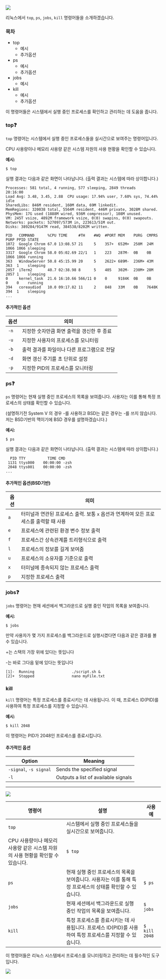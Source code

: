 <div alighn=center>

<img src="https://capsule-render.vercel.app/api?type=waving&color=BDBDC8&height=200&section=header&text=OpenSW_homework&fontSize=80" />

리눅스에서 `top`, `ps`, `jobs`, `kill` 명령어들을 소개하겠습니다. 

### 목차
- top
  - 예시
  - 추가옵션
- ps
  - 예시
  - 추가옵션
- jobs
  - 예시
- kill
  - 예시
  - 추가옵션

이 명령어들은 시스템에서 실행 중인 프로세스를 확인하고 관리하는 데 도움을 줍니다. 

### top❓

`top` 명령어는 시스템에서 실행 중인 프로세스들을 실시간으로 보여주는 명령어입니다. 

CPU 사용량이나 메모리 사용량 같은 시스템 자원의 사용 현황을 확인할 수 있습니다.

**예시:**

```
$ top
```

실행 결과는 다음과 같은 화면이 나타납니다. 
(출력 결과는 시스템에 따라 상이합니다.)

```
Processes: 581 total, 4 running, 577 sleeping, 2849 threads                         20:16:00
Load Avg: 3.48, 3.45, 2.88  CPU usage: 17.94% user, 7.60% sys, 74.44% idle
SharedLibs: 846M resident, 160M data, 69M linkedit.
MemRegions: 320038 total, 5564M resident, 446M private, 3028M shared.
PhysMem: 17G used (1888M wired, 936M compressor), 108M unused.
VM: 245T vsize, 4892M framework vsize, 0(0) swapins, 0(0) swapouts.
Networks: packets: 527097/573M in, 223613/51M out.
Disks: 389284/9147M read, 384538/8202M written.

PID   COMMAND      %CPU TIME     #TH    #WQ  #PORT MEM    PURG  CMPRS  PGRP PPID STATE
1072  Google Chrom 67.0 13:08.57 21     5    357+  652M+  250M  24M    1066 1066 sleeping
3317  Google Chrom 58.0 05:02.69 22/1   1    223   287M-  0B    0B     1066 1066 running
363   WindowServer 50.8 45:15.99 20     5    2622+ 689M-  236M+ 43M    363  1    sleeping
2057  iTerm2       40.7 02:38.98 8      5    405   302M-  230M+ 28M    2057 1    sleeping
0     kernel_task  21.6 16:10.66 566/11 0    0     9184K  0B    0B     0    0    running
394   coreaudiod   10.0 09:17.82 11     2    848   33M    0B    7648K  394  1    sleeping
...
```

#### 추가적인 옵션
| 옵션 | 의미 |
|------|------|
| `-n` | 지정한 숫자만큼 화면 출력을 갱신한 후 종료 |
| `-u` | 지정한 사용자의 프로세스를 모니터링 |
| `-b` | 출력 결과를 파일이나 다른 프로그램으로 전달 |
| `-d` | 화면 갱신 주기를 초 단위로 설정 |
| `-p` | 지정한 PID의 프로세스를 모니터링 | 


### ps❓

`ps` 명령어는 현재 실행 중인 프로세스의 목록을 보여줍니다. 
사용자는 이를 통해 특정 프로세스의 상태를 확인할 수 있습니다.

(설명하기전 System V 의 경우 -를 사용하고 BSD는 같은 경우는 -를 쓰지 않습니다.
저는 BSD기반의 맥이기에 BSD 경우를 설명하겠습니다.)

**예시:**

```
$ ps
```
실행 결과는 다음과 같은 화면이 나타납니다. 
(출력 결과는 시스템에 따라 상이합니다.)

```
  PID TTY          TIME CMD
 1131 ttys000    00:00:00 -zsh
 2048 ttys001    00:00:00 -zsh
...
```
#### 추가적인 옵션(BSD기반)
| 옵션 | 의미 |
|------|------|
| `a`  | 터미널과 연관된 프로세스 출력. 보통 `x` 옵션과 연계하여 모든 프로세스를 출력할 때 사용 |
| `e`  | 프로세스에 관련된 환경 변수 정보 출력 |
| `f`  | 프로세스간 상속관계를 트리형식으로 출력 |
| `l`  | 프로세스의 정보를 길게 보여줌 |
| `u`  | 프로세스의 소유자를 기준으로 출력 |
| `x`  | 터미널에 종속되지 않는 프로세스 출력 |
| `p`  | 지정한 프로세스 출력 |


### jobs❓

`jobs` 명령어는 현재 세션에서 백그라운드로 실행 중인 작업의 목록을 보여줍니다.

**예시:**

```
$ jobs
```

만약 사용자가 몇 가지 프로세스를 백그라운드로 실행시켰다면 다음과 같은 결과를 볼 수 있습니다.

+는 스택의 가장 위에 있다는 뜻입니다

-는 바로 그다음 밑에 있다는 뜻입니다
```
[1]-  Running                 ./script.sh &
[2]+  Stopped                 nano myFile.txt
```


### kill

`kill` 명령어는 특정 프로세스를 종료시키는 데 사용됩니다. 
이 때, 프로세스 ID(PID)를 사용하여 특정 프로세스를 지정할 수 있습니다.

**예시:**

```
$ kill 2048
```

이 명령어는 PID가 2048인 프로세스를 종료시킵니다.

#### 추가적인 옵션
| Option        | Meaning |
|---------------|---------|
| `-signal`, `-s signal` | Sends the specified signal |
| `-l`          | Outputs a list of available signals | 


---

<img src="https://img.shields.io/badge/리눅스 명령어 간단 요약-FCC624?style=flat&logo=Linux&logoColor=white"/>

| 명령어 | 설명 | 사용 예 |
|--------|------|---------|
| `top`  | 시스템에서 실행 중인 프로세스들을 실시간으로 보여줍니다. 
CPU 사용량이나 메모리 사용량 같은 시스템 자원의 사용 현황을 확인할 수 있습니다. | `$ top` |
| `ps`   | 현재 실행 중인 프로세스의 목록을 보여줍니다. 사용자는 이를 통해 특정 프로세스의 상태를 확인할 수 있습니다. | `$ ps` |
| `jobs` | 현재 세션에서 백그라운드로 실행 중인 작업의 목록을 보여줍니다. | `$ jobs` |
| `kill` | 특정 프로세스를 종료시키는 데 사용됩니다. 프로세스 ID(PID)를 사용하여 특정 프로세스를 지정할 수 있습니다. | `$ kill 2048` |



이 명령어들은 리눅스 시스템에서 프로세스를 모니터링하고 관리하는 데 필수적인 도구입니다. 

<img src="https://capsule-render.vercel.app/api?type=waving&color=BDBDC8&height=200&section=footer" />

</div>


